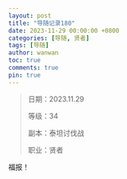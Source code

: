 ```yaml
---
layout: post
title: "导随记录180"
date: 2023-11-29 00:00:00 +0800
categories: [导随, 贤者]
tags: [导随]
author: wanwan
toc: true
comments: true
pin: true
---
```

> 日期：2023.11.29
>
> 等级：34
>
> 副本：泰坦讨伐战
>
> 职业：贤者

福报！